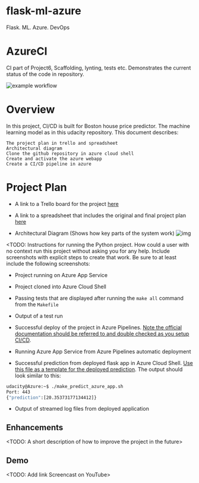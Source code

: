 # flask-ml-azure
Flask. ML. Azure. DevOps
# AzureCI
CI part of Project6, Scaffolding, lynting, tests etc.
Demonstrates the current status of the code in repository.

![example workflow](https://github.com/barmalini18/AzureCI/actions/workflows/pythonapp.yml/badge.svg)

# Overview

In this project, CI/CD is built for Boston house price predictor. The machine learning model as in this udacity repository. This document describes:

    The project plan in trello and spreadsheet
    Architectural diagram
    Clone the github repository in azure cloud shell
    Create and activate the azure webapp
    Create a CI/CD pipeline in azure


# Project Plan


* A link to a Trello board for the project [here](https://trello.com/b/iHS6JeNO/documentation)
* A link to a spreadsheet that includes the original and final project plan [here](https://docs.google.com/spreadsheets/d/1l1EliuHYJEZpyunagz2PYIUMhirqLyhe/edit?usp=sharing&ouid=110205692645048557882&rtpof=true&sd=true)


* Architectural Diagram (Shows how key parts of the system work)
![img](https://github.com/barmalini18/flask-ml-azure-serverless/blob/c113e9e2395bb7aafa16d19a259b5b4f0b07459d/media/cd-diagram.png)

<TODO:  Instructions for running the Python project.  How could a user with no context run this project without asking you for any help.  Include screenshots with explicit steps to create that work. Be sure to at least include the following screenshots:

* Project running on Azure App Service

* Project cloned into Azure Cloud Shell

* Passing tests that are displayed after running the `make all` command from the `Makefile`

* Output of a test run

* Successful deploy of the project in Azure Pipelines.  [Note the official documentation should be referred to and double checked as you setup CI/CD](https://docs.microsoft.com/en-us/azure/devops/pipelines/ecosystems/python-webapp?view=azure-devops).

* Running Azure App Service from Azure Pipelines automatic deployment

* Successful prediction from deployed flask app in Azure Cloud Shell.  [Use this file as a template for the deployed prediction](https://github.com/udacity/nd082-Azure-Cloud-DevOps-Starter-Code/blob/master/C2-AgileDevelopmentwithAzure/project/starter_files/flask-sklearn/make_predict_azure_app.sh).
The output should look similar to this:

```bash
udacity@Azure:~$ ./make_predict_azure_app.sh
Port: 443
{"prediction":[20.35373177134412]}
```

* Output of streamed log files from deployed application

> 

## Enhancements

<TODO: A short description of how to improve the project in the future>

## Demo 

<TODO: Add link Screencast on YouTube>


